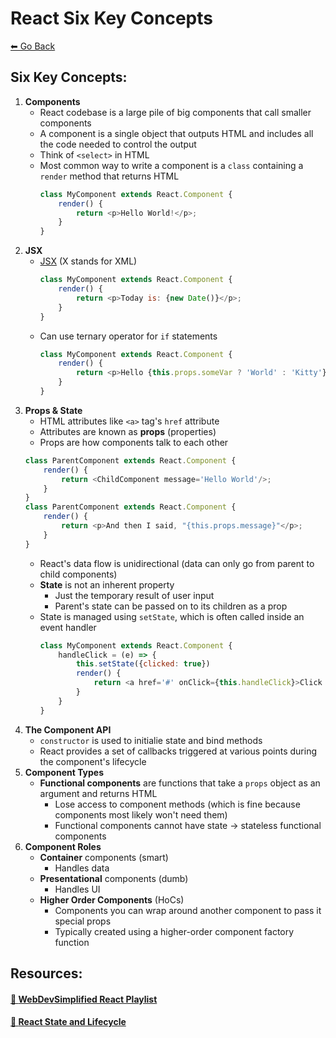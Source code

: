 # React Six Key Concepts
[⬅ Go Back](/week3.md)

## Six Key Concepts:
1. **Components**
    - React codebase is a large pile of big components that call smaller components
    - A component is a single object that outputs HTML and includes all the code needed to control the output
    - Think of `<select>` in HTML
    - Most common way to write a component is a `class` containing a `render` method that returns HTML
        ```Javascript
        class MyComponent extends React.Component {
            render() {
                return <p>Hello World!</p>;
            }
        }
        ```
2. **JSX**
    - [JSX](https://reactjs.org/docs/jsx-in-depth.html) (X stands for XML)
        ```Javascript
        class MyComponent extends React.Component {
            render() {
                return <p>Today is: {new Date()}</p>;
            }
        }
        ```
    - Can use ternary operator for `if` statements
        ```Javascript
        class MyComponent extends React.Component {
            render() {
                return <p>Hello {this.props.someVar ? 'World' : 'Kitty'}</p>;
            }
        }
        ```
3. **Props & State** 
    - HTML attributes like `<a>` tag's `href` attribute
    - Attributes are known as **props** (properties)
    - Props are how components talk to each other
    ```Javascript
    class ParentComponent extends React.Component {
        render() {
            return <ChildComponent message='Hello World'/>;
        }
    }
    class ParentComponent extends React.Component {
        render() {
            return <p>And then I said, "{this.props.message}"</p>;
        }
    }
    ```
    - React's data flow is unidirectional (data can only go from parent to child components)
    - **State** is not an inherent property
        - Just the temporary result of user input
        - Parent's state can be passed on to its children as a prop
    - State is managed using `setState`, which is often called inside an event handler
        ```Javascript
        class MyComponent extends React.Component {
            handleClick = (e) => {
                this.setState({clicked: true})
                render() {
                    return <a href='#' onClick={this.handleClick}>Click me</a>;
                }
            }
        }
        ```
4. **The Component API**
    - `constructor` is used to initialie state and bind methods
    - React provides a set of callbacks triggered at various points during the component's lifecycle
5. **Component Types**
    - **Functional components** are functions that take a `props` object as an argument and returns HTML
        - Lose access to component methods (which is fine because components most likely won't need them)
        - Functional components cannot have state -> stateless functional components
6. **Component Roles**
    - **Container** components (smart)
        - Handles data
    - **Presentational** components (dumb)
        - Handles UI
    - **Higher Order Components** (HoCs)
        - Components you can wrap around another component to pass it special props
        - Typically created using a higher-order component factory function


## Resources:

#### [🔗 **WebDevSimplified React Playlist**](https://www.youtube.com/watch?v=1wZoGFF_oi4&list=PLZlA0Gpn_vH_NT5zPVp18nGe_W9LqBDQK)

#### [🔗 **React State and Lifecycle**](https://reactjs.org/docs/state-and-lifecycle.html)